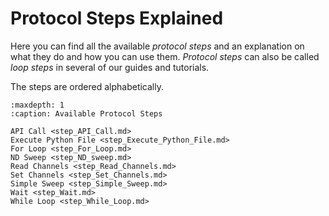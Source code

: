 # Protocol Steps Explained

Here you can find all the available *protocol steps* and an explanation on what they do and how you can use them. *Protocol steps* can also be called *loop steps* in several of our guides and tutorials.

The steps are ordered alphabetically.

```{toctree}
:maxdepth: 1
:caption: Available Protocol Steps

API Call <step_API_Call.md>
Execute Python File <step_Execute_Python_File.md>
For Loop <step_For_Loop.md>
ND Sweep <step_ND_sweep.md>
Read Channels <step_Read_Channels.md>
Set Channels <step_Set_Channels.md>
Simple Sweep <step_Simple_Sweep.md>
Wait <step_Wait.md>
While Loop <step_While_Loop.md>
```
